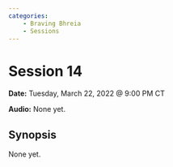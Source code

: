 ```yaml
---
categories:
    - Braving Bhreia
    - Sessions
---
```

# Session 14

**Date:** Tuesday, March 22, 2022 @ 9:00 PM CT

**Audio:** None yet.

## Synopsis

None yet.
